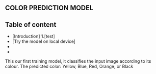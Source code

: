 ## COLOR PREDICTION MODEL
## Table of content
* [Introduction]
  1.[test]
* [Try the model on local device]
* 
* 
This our first training model, it classifies the input image according to its colour.
The predicted color:
Yellow, Blue, Red, Orange, or Black 
